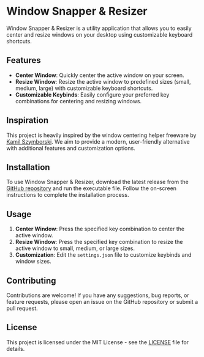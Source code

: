 # Window Snapper & Resizer

Window Snapper & Resizer is a utility application that allows you to easily center and resize windows on your desktop using customizable keyboard shortcuts.

## Features

- **Center Window**: Quickly center the active window on your screen.
- **Resize Window**: Resize the active window to predefined sizes (small, medium, large) with customizable keyboard shortcuts.
- **Customizable Keybinds**: Easily configure your preferred key combinations for centering and resizing windows.

## Inspiration

This project is heavily inspired by the window centering helper freeware by [Kamil Szymborski](https://www.szymborski.net/software/). We aim to provide a modern, user-friendly alternative with additional features and customization options.

## Installation

To use Window Snapper & Resizer, download the latest release from the [GitHub repository](https://github.com/devail1/window-snapper-resizer) and run the executable file. Follow the on-screen instructions to complete the installation process.

## Usage

1. **Center Window**: Press the specified key combination to center the active window.
2. **Resize Window**: Press the specified key combination to resize the active window to small, medium, or large sizes.
3. **Customization**: Edit the `settings.json` file to customize keybinds and window sizes.

## Contributing

Contributions are welcome! If you have any suggestions, bug reports, or feature requests, please open an issue on the GitHub repository or submit a pull request.

## License

This project is licensed under the MIT License - see the [LICENSE](LICENSE) file for details.
